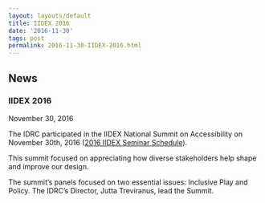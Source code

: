 ```yaml
---
layout: layouts/default
title: IIDEX 2016
date: '2016-11-30'
tags: post
permalink: 2016-11-30-IIDEX-2016.html
---
```

<article class="floe-content floe-news-item">
                <h2> News </h2>
                <h3>IIDEX 2016</h3>
                <time class="floe-date" datetime="2016-11-30">November 30, 2016</time>
                <p>
                    The IDRC participated in the IIDEX National Summit on Accessibility on November 30th, 2016 (<a href="https://tbs.iidexcanada.com/conference/seminars2016">2016 IIDEX Seminar Schedule</a>).
                </p>
                <p>
                    This summit focused on appreciating how diverse stakeholders help shape and improve our design.
                </p>
                <p>
                    The summit’s panels focused on two essential issues: Inclusive Play and Policy. The IDRC’s Director, Jutta Treviranus, lead the Summit.
                </p>
            </article>
